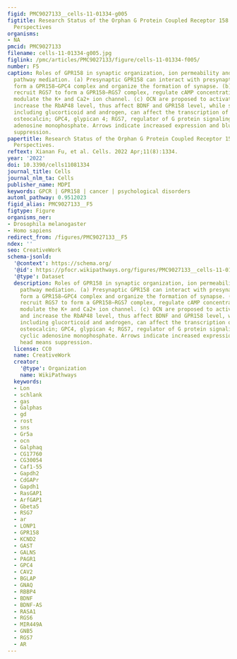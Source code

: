 ```yaml
---
figid: PMC9027133__cells-11-01334-g005
figtitle: Research Status of the Orphan G Protein Coupled Receptor 158 and Future
  Perspectives
organisms:
- NA
pmcid: PMC9027133
filename: cells-11-01334-g005.jpg
figlink: /pmc/articles/PMC9027133/figure/cells-11-01334-f005/
number: F5
caption: Roles of GPR158 in synaptic organization, ion permeability and signaling
  pathway mediation. (a) Presynaptic GPR158 can interact with presynaptic GPC4 to
  form a GPR158–GPC4 complex and organize the formation of synapse. (b) GPR158 can
  recruit RGS7 to form a GPR158–RGS7 complex, regulate cAMP concentration and further
  modulate the K+ and Ca2+ ion channel. (c) OCN are proposed to activate GPR158 and
  increase the RbAP48 level, thus affect BDNF and GPR158 level, while some hormones,
  including glucorticoid and androgen, can affect the transcription of GPR158. OCN,
  osteocalcin; GPC4, glypican 4; RGS7, regulator of G protein signaling 7; cAMP, cyclic
  adenosine monophosphate. Arrows indicate increased expression and blunt head means
  suppression.
papertitle: Research Status of the Orphan G Protein Coupled Receptor 158 and Future
  Perspectives.
reftext: Xianan Fu, et al. Cells. 2022 Apr;11(8):1334.
year: '2022'
doi: 10.3390/cells11081334
journal_title: Cells
journal_nlm_ta: Cells
publisher_name: MDPI
keywords: GPCR | GPR158 | cancer | psychological disorders
automl_pathway: 0.9512023
figid_alias: PMC9027133__F5
figtype: Figure
organisms_ner:
- Drosophila melanogaster
- Homo sapiens
redirect_from: /figures/PMC9027133__F5
ndex: ''
seo: CreativeWork
schema-jsonld:
  '@context': https://schema.org/
  '@id': https://pfocr.wikipathways.org/figures/PMC9027133__cells-11-01334-g005.html
  '@type': Dataset
  description: Roles of GPR158 in synaptic organization, ion permeability and signaling
    pathway mediation. (a) Presynaptic GPR158 can interact with presynaptic GPC4 to
    form a GPR158–GPC4 complex and organize the formation of synapse. (b) GPR158 can
    recruit RGS7 to form a GPR158–RGS7 complex, regulate cAMP concentration and further
    modulate the K+ and Ca2+ ion channel. (c) OCN are proposed to activate GPR158
    and increase the RbAP48 level, thus affect BDNF and GPR158 level, while some hormones,
    including glucorticoid and androgen, can affect the transcription of GPR158. OCN,
    osteocalcin; GPC4, glypican 4; RGS7, regulator of G protein signaling 7; cAMP,
    cyclic adenosine monophosphate. Arrows indicate increased expression and blunt
    head means suppression.
  license: CC0
  name: CreativeWork
  creator:
    '@type': Organization
    name: WikiPathways
  keywords:
  - Lon
  - schlank
  - gas
  - Galphas
  - gd
  - rost
  - sns
  - Gr5a
  - ocn
  - Galphaq
  - CG17760
  - CG30054
  - Caf1-55
  - Gapdh2
  - CdGAPr
  - Gapdh1
  - RasGAP1
  - ArfGAP1
  - Gbeta5
  - RSG7
  - ar
  - LONP1
  - GPR158
  - KCND2
  - GAST
  - GALNS
  - PAGR1
  - GPC4
  - CAV2
  - BGLAP
  - GNAQ
  - RBBP4
  - BDNF
  - BDNF-AS
  - RASA1
  - RGS6
  - MIR449A
  - GNB5
  - RGS7
  - AR
---
```

